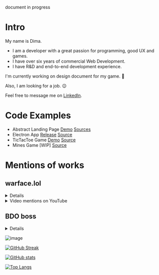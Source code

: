 document in progress
# Intro
My name is Dima.

- I am a developer with a great passion for programming, good UX and games.
- I have over six years of commercial Web Development.
- I have R&D and end-to-end development experience.

I'm currently working on design document for my game. 🚀

Also, I am looking for a job. 😉

Feel free to message me on [LinkedIn](https://www.linkedin.com/in/gormonn/).

# Code Examples
- Abstract Landing Page [Demo](https://gormonn.github.io/landing-abstract/) [Sources](https://github.com/gormonn/landing-abstract)
- Electron App [Release](https://github.com/gormonn/electron-app/releases) [Source](https://github.com/gormonn/electron-app)
- TicTacToe Game [Demo](https://gormonn.github.io/tic-tac-toe/) [Source](https://github.com/gormonn/tic-tac-toe)
- Mines Game [WIP] [Source](https://github.com/gormonn/mines-effector-solid)

# Mentions of works
## warface.lol
<details>
  <summary>Details</summary>
  
  Warface.lol - This is my third project after renovating second one "uzerbar.ru".

It was a purely client-side web application. I enjoyed creating it simply because it was aesthetically pleasing and one-of-a-kind. I aimed to make the interface closely resemble the original game's interface.

There were several features:

- A spinner for loot boxes (no financial investments, just for fun)
- Userbar generator
  
In 2013, when I joined the startup CyberArenaPro, I had to abandon the project. As a result, only video recordings remain from the project, which were created by community members of the game.
</details>

<details>
  <summary>Video mentions on YouTube</summary>
  
  [One](https://youtu.be/qYpXSfbfChk), [two](https://youtu.be/iIGQl0Qhzf8), [three](https://youtu.be/8Xz37MEnwmg), [four](https://youtu.be/-BXPC_CwFTs), [five](https://youtu.be/ucZ_LNm2OFw), [six](https://youtu.be/AAuU-QPd23E).
</details>

## BDO boss
<details>
  <summary>Details</summary>
  
  It was a small application that analyzed messages in the Discord gaming channel and displayed the gathered information on the website in infographic form.

### Motivation
The application helped Black Desert Online players increase their efficiency in boss hunting by reducing the difficulties associated with calculating boss respawn times. It also provided up-to-date information from other game servers.
</details>

![image](https://github.com/gormonn/gormonn/assets/6252560/b4f9967f-a793-4e39-86c7-37334138cebd)



[![GitHub Streak](https://github-readme-streak-stats.herokuapp.com/?user=gormonn)](https://git.io/streak-stats)

[![GitHub stats](https://github-readme-stats.vercel.app/api?username=gormonn&show_icons=true)](https://github.com/gormonn/github-readme-stats)

[![Top Langs](https://github-readme-stats.vercel.app/api/top-langs/?username=gormonn&layout=compact)](https://github.com/anuraghazra/github-readme-stats)

<!--
**gormonn/gormonn** is a ✨ _special_ ✨ repository because its `README.md` (this file) appears on your GitHub profile.

Here are some ideas to get you started:

- 🔭 I’m currently working on ...
- 🌱 I’m currently learning ...
- 👯 I’m looking to collaborate on ...
- 🤔 I’m looking for help with ...
- 💬 Ask me about ...
- 📫 How to reach me: ...
- 😄 Pronouns: ...
- ⚡ Fun fact: ...
-->
